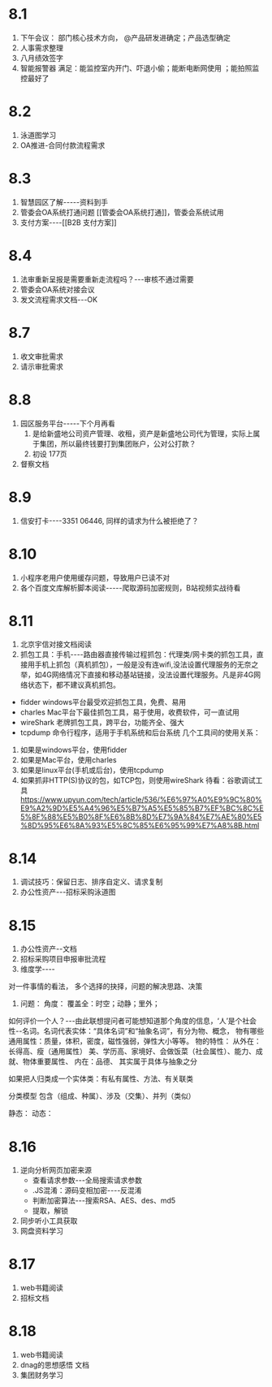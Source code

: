 # 8.1
1. 下午会议： 部门核心技术方向， @产品研发进确定；产品选型确定 
2. 人事需求整理
3. 八月绩效签字
4. 智能报警器
满足：能监控室内开门、吓退小偷；能断电断网使用 ；能拍照监控最好了

# 8.2
1. 泳道图学习
2. OA推进-合同付款流程需求
# 8.3
1. 智慧园区了解-----资料到手
2. 管委会OA系统打通问题 [[管委会OA系统打通]]，管委会系统试用
3. 支付方案----[[B2B 支付方案]]

# 8.4
1. 法审重新呈报是需要重新走流程吗？---审核不通过需要
2. 管委会OA系统对接会议
3. 发文流程需求文档---OK

# 8.7
1. 收文审批需求
2. 请示审批需求

# 8.8
1. 园区服务平台-----下个月再看
	1. 是给新盛地公司资产管理、收租，资产是新盛地公司代为管理，实际上属于集团，所以最终钱要打到集团账户，公对公打款？
	2. 初设 177页
2.  督察文档

# 8.9
1. 信安打卡----3351 06446, 同样的请求为什么被拒绝了？

# 8.10
1. 小程序老用户使用缓存问题，导致用户已读不对
2. 各个百度文库解析脚本阅读-----爬取源码加密规则，B站视频实战待看


# 8.11
1. 北京宇信对接文档阅读
2. 抓包工具：手机----路由器直接传输过程抓包：代理类/网卡类的抓包工具，直接用手机上抓包（真机抓包），一般是没有连wifi,没法设置代理服务的无奈之举，如4G网络情况下直接和移动基站链接，没法设置代理服务。凡是非4G网络状态下，都不建议真机抓包。
- fidder windows平台最受欢迎抓包工具，免费、易用
- charles Mac平台下最佳抓包工具，易于使用，收费软件，可一直试用
- wireShark 老牌抓包工具，跨平台，功能齐全、强大
- tcpdump 命令行程序，适用于手机系统和后台系统
几个工具间的使用关系：
1. 如果是windows平台，使用fidder
2. 如果是Mac平台，使用charles
3. 如果是linux平台(手机或后台)，使用tcpdump
4. 如果抓非HTTP(S)协议的包，如TCP包，则使用wireShark
待看：谷歌调试工具 https://www.upyun.com/tech/article/536/%E6%97%A0%E9%9C%80%E9%A2%9D%E5%A4%96%E5%B7%A5%E5%85%B7%EF%BC%8C%E5%8F%88%E5%B0%8F%E6%8B%8D%E7%9A%84%E7%AE%80%E5%8D%95%E6%8A%93%E5%8C%85%E6%95%99%E7%A8%8B.html


# 8.14
1. 调试技巧：保留日志、排序自定义、请求复制
2. 办公性资产---招标采购泳道图

# 8.15

1. 办公性资产--文档
2. 招标采购项目申报审批流程
3. 维度学----


对一件事情的看法， 多个选择的抉择，问题的解决思路、决策
1. 问题：
角度： 覆盖全：时空；动静；里外；

如何评价一个人？---由此联想提问者可能想知道那个角度的信息，‘人’是个社会性--名词。名词代表实体：“具体名词”和“抽象名词”，有分为物、概念，
物有哪些通用属性：质量，体积，密度，磁性强弱，弹性大小等等。
物的特性：
	从外在：长得高、瘦（通用属性）    美、学历高、家境好、会做饭菜（社会属性）、能力、成就、物体重要属性、
	内在：品德、
	其实属于具体与抽象之分

如果把人归类成一个实体类：有私有属性、方法、有关联类

分类模型
包含（组成、种属）、涉及（交集）、并列（类似）

静态：
动态：
# 8.16
1. 逆向分析网页加密来源
	- 查看请求参数---全局搜索请求参数
	- .JS混淆：源码变相加密----反混淆
	- 判断加密算法---搜索RSA、AES、des、md5
	- 提取，解锁
2. 同步听小工具获取
3. 网盘资料学习


# 8.17
1. web书籍阅读
2. 招标文档

# 8.18
1. web书籍阅读
2. dnag的思想感悟 文档
3. 集团财务学习